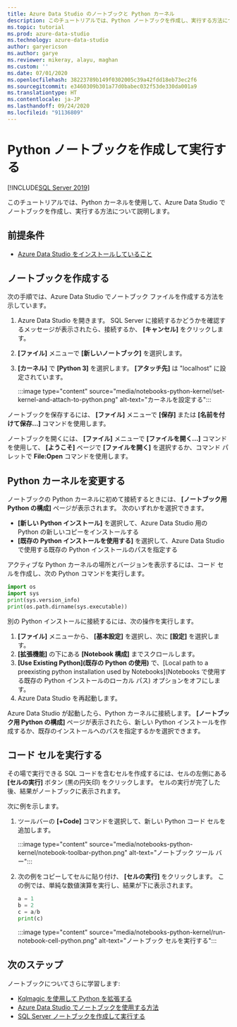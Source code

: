 ```yaml
---
title: Azure Data Studio のノートブックと Python カーネル
description: このチュートリアルでは、Python ノートブックを作成し、実行する方法について説明します。
ms.topic: tutorial
ms.prod: azure-data-studio
ms.technology: azure-data-studio
author: garyericson
ms.author: garye
ms.reviewer: mikeray, alayu, maghan
ms.custom: ''
ms.date: 07/01/2020
ms.openlocfilehash: 38223789b149f0302005c39a42fdd18eb73ec2f6
ms.sourcegitcommit: e3460309b301a77d0babec032f53de330da001a9
ms.translationtype: HT
ms.contentlocale: ja-JP
ms.lasthandoff: 09/24/2020
ms.locfileid: "91136809"
---
```

# <a name="create-and-run-a-python-notebook"></a>Python ノートブックを作成して実行する

[!INCLUDE[SQL Server 2019](../../includes/applies-to-version/sqlserver2019.md)]

このチュートリアルでは、Python カーネルを使用して、Azure Data Studio でノートブックを作成し、実行する方法について説明します。

## <a name="prerequisites"></a>前提条件

- [Azure Data Studio をインストールしていること](../download-azure-data-studio.md)

## <a name="create-a-notebook"></a>ノートブックを作成する

次の手順では、Azure Data Studio でノートブック ファイルを作成する方法を示しています。

1. Azure Data Studio を開きます。 SQL Server に接続するかどうかを確認するメッセージが表示されたら、接続するか、 **[キャンセル]** をクリックします。

1. **[ファイル]** メニューで **[新しいノートブック]** を選択します。

1. **[カーネル]** で **[Python 3]** を選択します。 **[アタッチ先]** は "localhost" に設定されています。

   :::image type="content" source="media/notebooks-python-kernel/set-kernel-and-attach-to-python.png" alt-text="カーネルを設定する":::

ノートブックを保存するには、 **[ファイル]** メニューで **[保存]** または **[名前を付けて保存...]** コマンドを使用します。

ノートブックを開くには、 **[ファイル]** メニューで **[ファイルを開く...]** コマンドを使用して、 **[ようこそ]** ページで **[ファイルを開く]** を選択するか、コマンド パレットで **File:Open** コマンドを使用します。

## <a name="change-the-python-kernel"></a>Python カーネルを変更する

ノートブックの Python カーネルに初めて接続するときには、 **[ノートブック用 Python の構成]** ページが表示されます。 次のいずれかを選択できます。

- **[新しい Python インストール]** を選択して、Azure Data Studio 用の Python の新しいコピーをインストールする
- **[既存の Python インストールを使用する]** を選択して、Azure Data Studio で使用する既存の Python インストールのパスを指定する

アクティブな Python カーネルの場所とバージョンを表示するには、コード セルを作成し、次の Python コマンドを実行します。

```python
import os
import sys
print(sys.version_info)
print(os.path.dirname(sys.executable))
```

別の Python インストールに接続するには、次の操作を実行します。

1. **[ファイル]** メニューから、 **[基本設定]** を選択し、次に **[設定]** を選択します。
1. **[拡張機能]** の下にある **[Notebook 構成]** までスクロールします。
1. **[Use Existing Python]\(既存の Python の使用\)** で、[Local path to a preexisting python installation used by Notebooks]\(Notebooks で使用する既存の Python インストールのローカル パス\) オプションをオフにします。
1. Azure Data Studio を再起動します。

Azure Data Studio が起動したら、Python カーネルに接続します。 **[ノートブック用 Python の構成]** ページが表示されたら、新しい Python インストールを作成するか、既存のインストールへのパスを指定するかを選択できます。

## <a name="run-a-code-cell"></a>コード セルを実行する

その場で実行できる SQL コードを含むセルを作成するには、セルの左側にある **[セルの実行]** ボタン (黒の円矢印) をクリックします。 セルの実行が完了した後、結果がノートブックに表示されます。

次に例を示します。

1. ツールバーの **[+Code]** コマンドを選択して、新しい Python コード セルを追加します。

   :::image type="content" source="media/notebooks-python-kernel/notebook-toolbar-python.png" alt-text="ノートブック ツール バー":::

1. 次の例をコピーしてセルに貼り付け、 **[セルの実行]** をクリックします。 この例では、単純な数値演算を実行し、結果が下に表示されます。

   ```python
   a = 1
   b = 2
   c = a/b
   print(c)
   ```

   :::image type="content" source="media/notebooks-python-kernel/run-notebook-cell-python.png" alt-text="ノートブック セルを実行する":::

## <a name="next-steps"></a>次のステップ

ノートブックについてさらに学習します:

- [Kqlmagic を使用して Python を拡張する](./notebooks-kqlmagic.md)
- [Azure Data Studio でノートブックを使用する方法](./notebooks-guidance.md)
- [SQL Server ノートブックを作成して実行する](./notebooks-sql-kernel.md)
